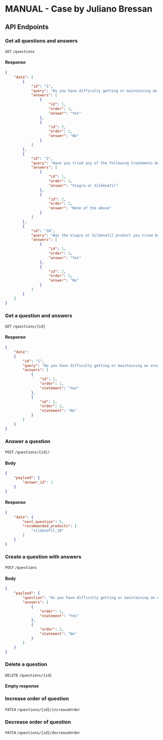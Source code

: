 # MANUAL - Case by Juliano Bressan

## API Endpoints

### Get all questions and answers
`GET` `/questions`
#### Response
```json
{
    "data": [
        {
            "id": "1",
            "query": "Do you have difficulty getting or maintaining an erection?",
            "answers": [
                {
                    "id": 1,
                    "order": 1,
                    "answer": "Yes"
                },
                {
                    "id": 2,
                    "order": 2,
                    "answer": "No"
                }
            ]
        },
        {
            "id": "2",
            "query": "Have you tried any of the following treatments before?",
            "answers": [
                {
                    "id": 1,
                    "order": 1,
                    "answer": "Viagra or Sildenafil"
                },
                {
                    "id": 2,
                    "order": 2,
                    "answer": "None of the above"
                }
            ]
        },
        {
            "id": "2A",
            "query": "Was the Viagra or Sildenafil product you tried before effective?",
            "answers": [
                {
                    "id": 1,
                    "order": 1,
                    "answer": "Yes"
                },
                {
                    "id": 2,
                    "order": 2,
                    "answer": "No"
                }
            ]
        }
    ]
}
```

### Get a question and answers
`GET` `/questions/{id}`
#### Response
```json
{
    "data": 
    {
        "id": "1",
        "query": "Do you have difficulty getting or maintaining an erection?",
        "answers": [
            {
                "id": 1,
                "order": 1,
                "statement": "Yes"
            },
            {
                "id": 2,
                "order": 2,
                "statement": "No"
            }
        ]
    }
}
```

### Answer a question
`POST` `/questions/{id}/`
#### Body
```json
{
    "payload": {
        "answer_id": 1
    }
}
```
#### Response
```json
{
    "data": {
        "next_question": 5,
        "recommended_products": [
            "sildenafil_10"
        ]
    }
}
```

### Create a question with answers
`POST` `/questions`
#### Body
```json
{
    "payload": {
        "question": "Do you have difficulty getting or maintaining an erection?",
        "answers": [
            {
                "order": 1,
                "statement": "Yes"
            },
            {
                "order": 2,
                "statement": "No"
            }
        ]
    }
}
```

### Delete a question
`DELETE` `/questions/{id}`
#### Empty response

### Increase order of question
`PATCH` `/questions/{id}/increaseOrder`

### Decrease order of question
`PATCH` `/questions/{id}/decreaseOrder`
